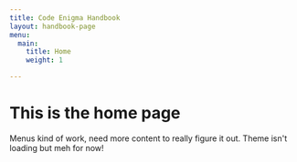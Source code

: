```yaml
---
title: Code Enigma Handbook
layout: handbook-page
menu:
  main:
    title: Home
    weight: 1

---
```

# This is the home page

Menus kind of work, need more content to really figure it out.
Theme isn't loading but meh for now!
